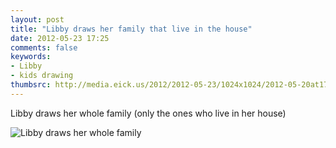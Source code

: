 ```yaml
---
layout: post
title: "Libby draws her family that live in the house"
date: 2012-05-23 17:25
comments: false
keywords: 
- Libby
- kids drawing
thumbsrc: http://media.eick.us/2012/2012-05-23/1024x1024/2012-05-20at17.02.55.jpg
---
```

Libby draws her whole family (only the ones who live in her house)



![Libby draws her whole family](http://media.eick.us/media/photographs/2012/2012-05-23/2012-05-20at17.02.55.jpg)
